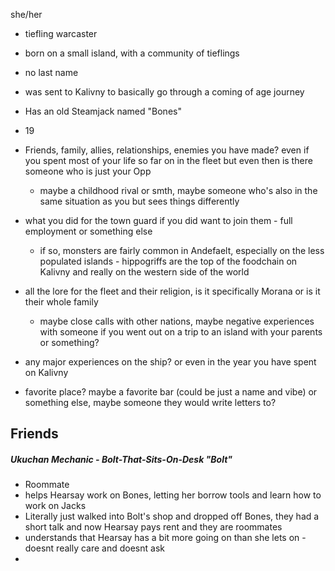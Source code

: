 she/her
- tiefling warcaster
- born on a small island, with a community of tieflings
- no last name
- was sent to Kalivny to basically go through a coming of age journey
- Has an old Steamjack named "Bones"
- 19

- Friends, family, allies, relationships, enemies you have made? even if you spent most of your life so far on in the fleet but even then is there someone who is just your Opp
	- maybe a childhood rival or smth, maybe someone who's also in the same situation as you but sees things differently
- what you did for the town guard if you did want to join them - full employment or something else
	- if so, monsters are fairly common in Andefaelt, especially on the less populated islands - hippogriffs are the top of the foodchain on Kalivny and really on the western side of the world
- all the lore for the fleet and their religion, is it specifically Morana or is it their whole family
	- maybe close calls with other nations, maybe negative experiences with someone if you went out on a trip to an island with your parents or something?
- any major experiences on the ship? or even in the year you have spent on Kalivny
- favorite place? maybe a favorite bar (could be just a name and vibe) or something else, maybe someone they would write letters to?

## Friends

##### Ukuchan Mechanic - Bolt-That-Sits-On-Desk "Bolt"
- Roommate
- helps Hearsay work on Bones, letting her borrow tools and learn how to work on Jacks
- Literally just walked into Bolt's shop and dropped off Bones, they had a short talk and now Hearsay pays rent and they are roommates
- understands that Hearsay has a bit more going on than she lets on - doesnt really care and doesnt ask
- 